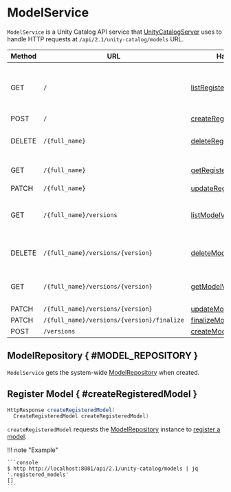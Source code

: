 # ModelService

`ModelService` is a Unity Catalog API service that [UnityCatalogServer](UnityCatalogServer.md) uses to handle HTTP requests at `/api/2.1/unity-catalog/models` URL.

Method | URL | Handler | Params
-|-|-|-
 GET | `/` | [listRegisteredModels](#listRegisteredModels) | <ul><li>catalog_name<li>schema_name<li>max_results<li>page_token</ul>
 POST | `/` | [createRegisteredModel](#createRegisteredModel) | `CreateRegisteredModel`
 DELETE | `/{full_name}` | [deleteRegisteredModel](#deleteRegisteredModel) | <ul><li>fullName<li>force</ul>
 GET | `/{full_name}` | [getRegisteredModel](#getRegisteredModel) | <ul><li>fullName</ul>
 PATCH | `/{full_name}` | [updateRegisteredModel](#updateRegisteredModel) | `UpdateRegisteredModel`
 GET | `/{full_name}/versions` | [listModelVersions](#listModelVersions) | <ul><li>full_name<li>max_results<li>page_token</ul>
 DELETE | `/{full_name}/versions/{version}` | [deleteModelVersion](#deleteModelVersion) | <ul><li>fullName<li>version</ul>
 GET | `/{full_name}/versions/{version}` | [getModelVersion](#getModelVersion) | <ul><li>full_name<li>version</ul>
 PATCH | `/{full_name}/versions/{version}` | [updateModelVersion](#updateModelVersion) | `UpdateModelVersion`
 PATCH | `/{full_name}/versions/{version}/finalize` | [finalizeModelVersion](#finalizeModelVersion) | `FinalizeModelVersion`
 POST | `/versions` | [createModelVersion](#createModelVersion) | `CreateModelVersion`

## ModelRepository { #MODEL_REPOSITORY }

`ModelService` gets the system-wide [ModelRepository](../persistent-storage/ModelRepository.md) when created.

## Register Model { #createRegisteredModel }

```java
HttpResponse createRegisteredModel(
  CreateRegisteredModel createRegisteredModel)
```

`createRegisteredModel` requests the [ModelRepository](#MODEL_REPOSITORY) instance to [register a model](../persistent-storage/ModelRepository.md#createRegisteredModel).

!!! note "Example"

    ```console
    $ http http://localhost:8081/api/2.1/unity-catalog/models | jq '.registered_models'
    []
    ```
